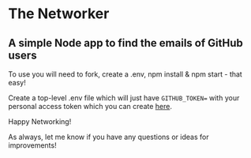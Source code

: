 # The Networker
## A simple Node app to find the emails of GitHub users

To use you will need to fork, create a .env, npm install & npm start - that easy!

Create a top-level .env file which will just have `GITHUB_TOKEN=` with your personal access token which you can create <a href="https://github.com/settings/tokens">here</a>.

Happy Networking!

As always, let me know if you have any questions or ideas for improvements!
